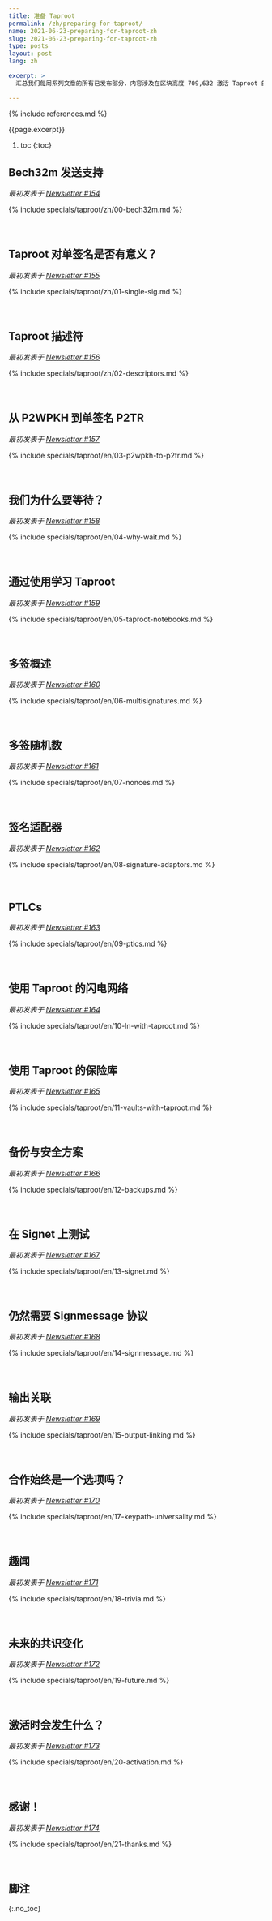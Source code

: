 ```yaml
---
title: 准备 Taproot
permalink: /zh/preparing-for-taproot/
name: 2021-06-23-preparing-for-taproot-zh
slug: 2021-06-23-preparing-for-taproot-zh
type: posts
layout: post
lang: zh

excerpt: >
  汇总我们每周系列文章的所有已发布部分，内容涉及在区块高度 709,632 激活 Taproot 的准备工作。

---
```

<style>
/* 为了帮助读者理解每部分最初是独立发布的，H2 标题之间增加一些额外的间距 */
h2:not(:first-of-type) { margin-top: 3em; }
</style>

{% include references.md %}

{{page.excerpt}}

1. toc
{:toc}

## Bech32m 发送支持

*最初发表于 [Newsletter #154](/zh/newsletters/2021/06/23/#准备-taproot-1bech32m-发送支持)*

{% include specials/taproot/zh/00-bech32m.md %}

## Taproot 对单签名是否有意义？

*最初发表于 [Newsletter #155](/zh/newsletters/2021/06/30/#准备-taproot-2对于单签名来说-taproot-真的值得吗)*

{% include specials/taproot/zh/01-single-sig.md %}

## Taproot 描述符

*最初发表于 [Newsletter #156](/zh/newsletters/2021/07/07/#准备-taproot-3taproot-描述符)*

{% include specials/taproot/zh/02-descriptors.md %}

## 从 P2WPKH 到单签名 P2TR

*最初发表于 [Newsletter #157](/en/newsletters/2021/07/14/#preparing-for-taproot-4-from-p2wpkh-to-single-sig-p2tr)*

{% include specials/taproot/en/03-p2wpkh-to-p2tr.md %}

## 我们为什么要等待？

*最初发表于 [Newsletter #158](/en/newsletters/2021/07/21/#preparing-for-taproot-5-why-are-we-waiting)*

{% include specials/taproot/en/04-why-wait.md %}

## 通过使用学习 Taproot

*最初发表于 [Newsletter #159](/en/newsletters/2021/07/28/#preparing-for-taproot-6-learn-taproot-by-using-it)*

{% include specials/taproot/en/05-taproot-notebooks.md %}

## 多签概述

*最初发表于 [Newsletter #160](/en/newsletters/2021/08/04/#preparing-for-taproot-7-multisignatures)*

{% include specials/taproot/en/06-multisignatures.md %}

## 多签随机数

*最初发表于 [Newsletter #161](/en/newsletters/2021/08/11/#preparing-for-taproot-8-multisignature-nonces)*

{% include specials/taproot/en/07-nonces.md %}

## 签名适配器

*最初发表于 [Newsletter #162](/en/newsletters/2021/08/18/#preparing-for-taproot-9-signature-adaptors)*

{% include specials/taproot/en/08-signature-adaptors.md %}

## PTLCs

*最初发表于 [Newsletter #163](/en/newsletters/2021/08/25/#preparing-for-taproot-10-ptlcs)*

{% include specials/taproot/en/09-ptlcs.md %}

## 使用 Taproot 的闪电网络

*最初发表于 [Newsletter #164](/en/newsletters/2021/09/01/#preparing-for-taproot-11-ln-with-taproot)*

{% include specials/taproot/en/10-ln-with-taproot.md %}

## 使用 Taproot 的保险库

*最初发表于 [Newsletter #165](/en/newsletters/2021/09/08/#preparing-for-taproot-12-vaults-with-taproot)*

{% include specials/taproot/en/11-vaults-with-taproot.md %}

## 备份与安全方案

*最初发表于 [Newsletter #166](/en/newsletters/2021/09/15/#preparing-for-taproot-13-backup-and-security-schemes)*

{% include specials/taproot/en/12-backups.md %}

## 在 Signet 上测试

*最初发表于 [Newsletter #167](/en/newsletters/2021/09/22/#preparing-for-taproot-14-testing-on-signet)*

{% include specials/taproot/en/13-signet.md %}

## 仍然需要 Signmessage 协议

*最初发表于 [Newsletter #168](/en/newsletters/2021/09/29/#preparing-for-taproot-15-signmessage-protocol-still-needed)*

{% include specials/taproot/en/14-signmessage.md %}

## 输出关联

*最初发表于 [Newsletter #169](/en/newsletters/2021/10/06/#preparing-for-taproot-16-output-linking)*

{% include specials/taproot/en/15-output-linking.md %}

## 合作始终是一个选项吗？

*最初发表于 [Newsletter #170](/en/newsletters/2021/10/13/#preparing-for-taproot-17-is-cooperation-always-an-option)*

{% include specials/taproot/en/17-keypath-universality.md %}

## 趣闻

*最初发表于 [Newsletter #171](/en/newsletters/2021/10/20/#preparing-for-taproot-18-trivia)*

{% include specials/taproot/en/18-trivia.md %}

## 未来的共识变化

*最初发表于 [Newsletter #172](/en/newsletters/2021/10/27/#preparing-for-taproot-19-future-consensus-changes)*

{% include specials/taproot/en/19-future.md %}

## 激活时会发生什么？

*最初发表于 [Newsletter #173](/en/newsletters/2021/11/03/#preparing-for-taproot-20-what-happens-at-activation)*

{% include specials/taproot/en/20-activation.md %}

## 感谢！

*最初发表于 [Newsletter #174](/en/newsletters/2021/11/10/#preparing-for-taproot-21-thank-you)*

{% include specials/taproot/en/21-thanks.md %}

## 脚注
{:.no_toc}